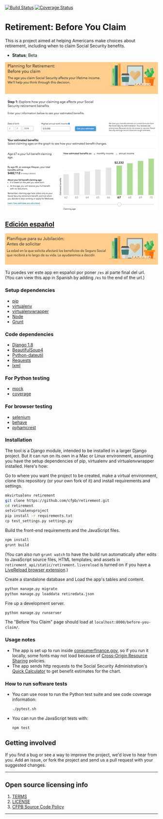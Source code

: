 [![Build Status](https://travis-ci.org/cfpb/retirement.png)](https://travis-ci.org/cfpb/retirement) [![Coverage Status](https://coveralls.io/repos/cfpb/retirement/badge.svg)](https://coveralls.io/r/cfpb/retirement)

# Retirement: Before You Claim

This is a project aimed at helping Americans make choices about retirement, including when to claim Social Security benefits.
  - **Status**: Beta

![](retirement_screenshot.png)


## [Edición español](http://www.consumerfinance.gov/retirement/before-you-claim/es/)

![](spanish_screenshot.png)

Tú puedes ver este app en español por poner `/es` al parte final del url.  
(You can view this app in Spanish by adding `/es` to the end of the url.)


### Setup dependencies
 * [pip](https://pypi.python.org/pypi/pip)
 * [virtualenv](https://virtualenv.pypa.io/en/latest/)
 * [virtualenvwrapper](https://virtualenvwrapper.readthedocs.org/en/latest/)
 * [Node](http://nodejs.org/)
 * [Grunt](http://gruntjs.com/)

### Code dependencies
 * [Django 1.8](https://docs.djangoproject.com/en/1.8/)
 * [BeautifulSoup4](http://www.crummy.com/software/BeautifulSoup/bs4/doc/)
 * [Python-dateutil](https://dateutil.readthedocs.org/en/latest/)
 * [Requests](http://docs.python-requests.org/en/latest/)
 * [lxml](http://lxml.de/installation.html)

### For Python testing
 * [mock](https://mock.readthedocs.org/en/latest/)
 * [coverage](http://nedbatchelder.com/code/coverage/)

### For browser testing
* [selenium](http://selenium.googlecode.com/svn/trunk/docs/api/py/index.html)
* [behave](http://pythonhosted.org/behave/)
* [pyhamcrest](https://pyhamcrest.readthedocs.org/)

### Installation
The tool is a Django module, intended to be installed in a larger Django project. But it can run on its own in a Mac or Linux environment, assuming you have the setup dependencies of pip, virtualenv and virtualenvwrapper installed. Here's how:

Go to where you want the project to be created, make a virtual environment, clone this repository (or your own fork of it) and install requirements and settings.
```bash
mkvirtualenv retirement
git clone https://github.com/cfpb/retirement.git
cd retirement
setvirtualenvproject
pip install -r requirements.txt
cp test_settings.py settings.py
```

Build the front-end requirements and the JavaScript files.
```bash
npm install
grunt build
```

(You can also run `grunt watch` to have the build run automatically after edits to JavaScript source files, HTML templates, and assets in `retirement_api/static/retirement`. `livereload` is turned on if you have a [LiveReload browser extension](http://livereload.com/extensions/).)

Create a standalone database and Load the app's tables and content.
```bash
python manage.py migrate
python manage.py loaddata retiredata.json
```

Fire up a development server.
```bash
python manage.py runserver
```

The "Before You Claim" page should load at `localhost:8000/before-you-claim/`.

### Usage notes
- The app is set up to run inside [consumerfinance.gov](http://www.consumerfinance.gov), so if you run it locally, some fonts may not load because of [Cross-Origin Resource Sharing](http://www.w3.org/TR/cors/) policies.
- The app sends http requests to the Social Security Administration's [Quick Calculator](http://www.ssa.gov/OACT/quickcalc/index.html) to get benefit estimates for the chart.

### How to run software tests
- You can use nose to run the Python test suite and see code coverage information:

  ```bash
  ./pytest.sh
  ```
- You can run the JavaScript tests with:

  ```bash
  npm test
  ```


## Getting involved
If you find a bug or see a way to improve the project, we'd love to hear from you.
Add an issue, or fork the project and send us a pull request with your suggested changes.

----

## Open source licensing info
1. [TERMS](TERMS.md)
2. [LICENSE](LICENSE)
3. [CFPB Source Code Policy](https://github.com/cfpb/source-code-policy/)


----

